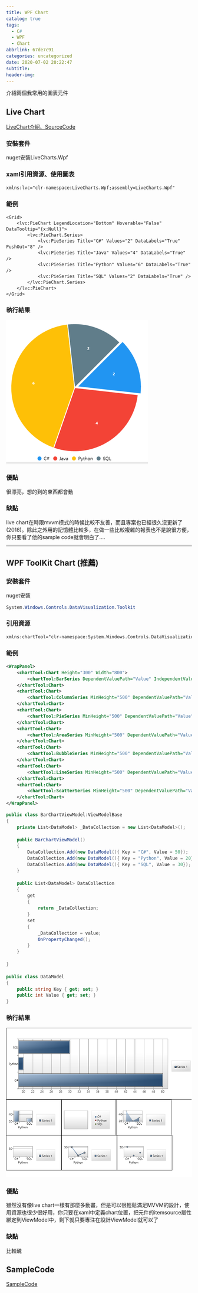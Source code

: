 ```yaml
---
title: WPF Chart
catalog: true
tags:
  - C#
  - WPF
  - Chart
abbrlink: 67de7c91
categories: uncategorized
date: 2020-07-02 20:22:47
subtitle:
header-img:
---
```


介紹兩個我常用的圖表元件

## Live Chart
[LiveChart介紹、SourceCode](WPF-Chart/https://lvcharts.net/)

### 安裝套件
nuget安裝LiveCharts.Wpf

### xaml引用資源、使用圖表
```xml
xmlns:lvc="clr-namespace:LiveCharts.Wpf;assembly=LiveCharts.Wpf"
```

### 範例
```
<Grid>
    <lvc:PieChart LegendLocation="Bottom" Hoverable="False" DataTooltip="{x:Null}">
        <lvc:PieChart.Series>
            <lvc:PieSeries Title="C#" Values="2" DataLabels="True" PushOut="8" />
            <lvc:PieSeries Title="Java" Values="4" DataLabels="True" />
            <lvc:PieSeries Title="Python" Values="6" DataLabels="True" />
            <lvc:PieSeries Title="SQL" Values="2" DataLabels="True" />
        </lvc:PieChart.Series>
    </lvc:PieChart>  
</Grid>
```
### 執行結果
![Result](WPF-Chart/result.PNG)

### 優點
很漂亮，想的到的東西都會動

### 缺點
live chart在時限mvvm模式的時候比較不友善，而且專案也已經很久沒更新了(2018)。除此之外用的記憶體比較多，在做一些比較複雜的報表也不是說很方便，你只要看了他的sample code就會明白了....

---
## WPF ToolKit Chart (推薦)

### 安裝套件
nuget安裝
```csharp
System.Windows.Controls.DataVisualization.Toolkit
```
### 引用資源
```xml
xmlns:chartTool="clr-namespace:System.Windows.Controls.DataVisualization.Charting;assembly=System.Windows.Controls.DataVisualization.Toolkit"
```
### 範例
```xml
<WrapPanel>
    <chartTool:Chart Height="300" Width="800">
        <chartTool:BarSeries DependentValuePath="Value" IndependentValuePath="Key" ItemsSource="{Binding DataCollection}"/>
    </chartTool:Chart>
    <chartTool:Chart>
        <chartTool:ColumnSeries MinHeight="500" DependentValuePath="Value" IndependentValuePath="Key" ItemsSource="{Binding DataCollection}"/>
    </chartTool:Chart>
    <chartTool:Chart>
        <chartTool:PieSeries MinHeight="500" DependentValuePath="Value" IndependentValuePath="Key" ItemsSource="{Binding DataCollection}"/>
    </chartTool:Chart>
    <chartTool:Chart>
        <chartTool:AreaSeries MinHeight="500" DependentValuePath="Value" IndependentValuePath="Key" ItemsSource="{Binding DataCollection}"/>
    </chartTool:Chart>
    <chartTool:Chart>
        <chartTool:BubbleSeries MinHeight="500" DependentValuePath="Value" IndependentValuePath="Key" ItemsSource="{Binding DataCollection}"/>
    </chartTool:Chart>
    <chartTool:Chart>
        <chartTool:LineSeries MinHeight="500" DependentValuePath="Value" IndependentValuePath="Key" ItemsSource="{Binding DataCollection}"/>
    </chartTool:Chart>
    <chartTool:Chart>
        <chartTool:ScatterSeries MinHeight="500" DependentValuePath="Value" IndependentValuePath="Key" ItemsSource="{Binding DataCollection}"/>
    </chartTool:Chart>
</WrapPanel>
```
```csharp
public class BarChartViewModel:ViewModelBase
{
    private List<DataModel> _DataCollection = new List<DataModel>();

    public BarChartViewModel()
    {
        DataCollection.Add(new DataModel(){ Key = "C#", Value = 50});
        DataCollection.Add(new DataModel(){ Key = "Python", Value = 20});
        DataCollection.Add(new DataModel(){ Key = "SQL", Value = 30});
    }

    public List<DataModel> DataCollection
    {
        get
        {
            return _DataCollection;
        }
        set
        {
            _DataCollection = value;
            OnPropertyChanged();
        }
    }

}

public class DataModel
{
    public string Key { get; set; }
    public int Value { get; set; }
}
```

### 執行結果
![Result2](WPF-Chart/result2.PNG)

### 優點
雖然沒有像live chart一樣有那麼多動畫，但是可以很輕鬆滿足MVVM的設計，使用資源也很少很好用，你只要在xaml中定義chart位置，把元件的itemsource屬性綁定到ViewModel中，剩下就只要專注在設計ViewModel就可以了

### 缺點
比較醜

## SampleCode
[SampleCode](WPF-Chart/https://github.com/e23882/WPFChartSample)